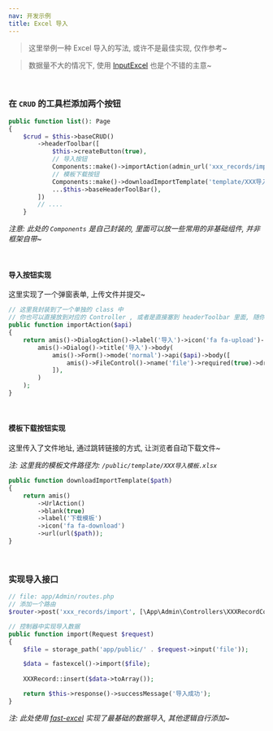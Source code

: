```yaml
---
nav: 开发示例
title: Excel 导入
---
```


> 这里举例一种 Excel 导入的写法, 或许不是最佳实现, 仅作参考~

> 数据量不大的情况下, 使用 [InputExcel](https://aisuda.bce.baidu.com/amis/zh-CN/components/form/input-excel) 也是个不错的主意~

<br>

### 在 `CRUD` 的工具栏添加两个按钮


```php
public function list(): Page
{
    $crud = $this->baseCRUD()
        ->headerToolbar([
            $this->createButton(true),
			// 导入按钮
            Components::make()->importAction(admin_url('xxx_records/import')),
            // 模板下载按钮
			Components::make()->downloadImportTemplate('template/XXX导入模板.xlsx'),
            ...$this->baseHeaderToolBar(),
        ])
		// ....
	}
```

_注意: 此处的 `Components` 是自己封装的, 里面可以放一些常用的非基础组件, 并非框架自带~_

<br>

#### 导入按钮实现

这里实现了一个弹窗表单, 上传文件并提交~

```php
// 这里我封装到了一个单独的 class 中
// 你也可以直接放到对应的 Controller , 或者是直接塞到 headerToolbar 里面, 随你高兴~
public function importAction($api)
{
    return amis()->DialogAction()->label('导入')->icon('fa fa-upload')->dialog(
        amis()->Dialog()->title('导入')->body(
            amis()->Form()->mode('normal')->api($api)->body([
                amis()->FileControl()->name('file')->required(true)->drag(true),
            ]),
        )
    );
}
```

<br>

#### 模板下载按钮实现

这里传入了文件地址, 通过跳转链接的方式, 让浏览者自动下载文件~

_注: 这里我的模板文件路径为: `/public/template/XXX导入模板.xlsx`_

```php
public function downloadImportTemplate($path)
{
    return amis()
        ->UrlAction()
        ->blank(true)
        ->label('下载模板')
        ->icon('fa fa-download')
        ->url(url($path));
}
```

<br>

### 实现导入接口

```php
// file: app/Admin/routes.php
// 添加一个路由
$router->post('xxx_records/import', [\App\Admin\Controllers\XXXRecordController::class, 'import']);
```

```php
// 控制器中实现导入数据
public function import(Request $request)
{
    $file = storage_path('app/public/' . $request->input('file'));

    $data = fastexcel()->import($file);
    
    XXXRecord::insert($data->toArray());

    return $this->response()->successMessage('导入成功');
}
```

_注: 此处使用 [fast-excel](https://github.com/rap2hpoutre/fast-excel) 实现了最基础的数据导入, 其他逻辑自行添加~_

